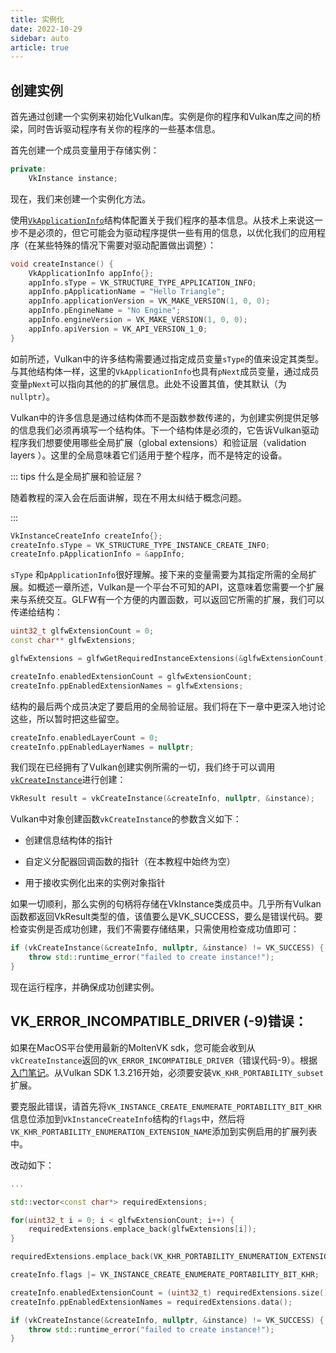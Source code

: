 ```yaml
---
title: 实例化
date: 2022-10-29
sidebar: auto
article: true
---
```


## 创建实例

首先通过创建一个实例来初始化Vulkan库。实例是你的程序和Vulkan库之间的桥梁，同时告诉驱动程序有关你的程序的一些基本信息。

首先创建一个成员变量用于存储实例：

```c++
private:
	VkInstance instance;
```

现在，我们来创建一个实例化方法。

使用[`VkApplicationInfo`](https://www.khronos.org/registry/vulkan/specs/1.0/man/html/VkApplicationInfo.html)结构体配置关于我们程序的基本信息。从技术上来说这一步不是必须的，但它可能会为驱动程序提供一些有用的信息，以优化我们的应用程序（在某些特殊的情况下需要对驱动配置做出调整）：

```c++
void createInstance() {
    VkApplicationInfo appInfo{};
    appInfo.sType = VK_STRUCTURE_TYPE_APPLICATION_INFO;
    appInfo.pApplicationName = "Hello Triangle";
    appInfo.applicationVersion = VK_MAKE_VERSION(1, 0, 0);
    appInfo.pEngineName = "No Engine";
    appInfo.engineVersion = VK_MAKE_VERSION(1, 0, 0);
    appInfo.apiVersion = VK_API_VERSION_1_0;
}
```

如前所述，Vulkan中的许多结构需要通过指定成员变量`sType`的值来设定其类型。与其他结构体一样，这里的`VkApplicationInfo`也具有`pNext`成员变量，通过成员变量`pNext`可以指向其他的的扩展信息。此处不设置其值，使其默认（为`nullptr`）。

Vulkan中的许多信息是通过结构体而不是函数参数传递的，为创建实例提供足够的信息我们必须再填写一个结构体。下一个结构体是必须的，它告诉Vulkan驱动程序我们想要使用哪些全局扩展（global extensions）和验证层（validation layers ）。这里的全局意味着它们适用于整个程序，而不是特定的设备。



::: tips 什么是全局扩展和验证层？

随着教程的深入会在后面讲解，现在不用太纠结于概念问题。

:::



```c++
VkInstanceCreateInfo createInfo{};
createInfo.sType = VK_STRUCTURE_TYPE_INSTANCE_CREATE_INFO;
createInfo.pApplicationInfo = &appInfo;
```

`sType` 和`pApplicationInfo`很好理解。接下来的变量需要为其指定所需的全局扩展。如概述一章所述，Vulkan是一个平台不可知的API，这意味着您需要一个扩展来与系统交互。GLFW有一个方便的内置函数，可以返回它所需的扩展，我们可以传递给结构：

```c++
uint32_t glfwExtensionCount = 0;
const char** glfwExtensions;

glfwExtensions = glfwGetRequiredInstanceExtensions(&glfwExtensionCount);

createInfo.enabledExtensionCount = glfwExtensionCount;
createInfo.ppEnabledExtensionNames = glfwExtensions;
```

结构的最后两个成员决定了要启用的全局验证层。我们将在下一章中更深入地讨论这些，所以暂时把这些留空。

```c++
createInfo.enabledLayerCount = 0;
createInfo.ppEnabledLayerNames = nullptr;
```

我们现在已经拥有了Vulkan创建实例所需的一切，我们终于可以调用[`vkCreateInstance`](https://www.khronos.org/registry/vulkan/specs/1.0/man/html/vkCreateInstance.html)进行创建：

```c++
VkResult result = vkCreateInstance(&createInfo, nullptr, &instance);
```

Vulkan中对象创建函数`vkCreateInstance`的参数含义如下：

- 创建信息结构体的指针

- 自定义分配器回调函数的指针（在本教程中始终为空）

- 用于接收实例化出来的实例对象指针

如果一切顺利，那么实例的句柄将存储在VkInstance类成员中。几乎所有Vulkan函数都返回VkResult类型的值，该值要么是VK_SUCCESS，要么是错误代码。要检查实例是否成功创建，我们不需要存储结果，只需使用检查成功值即可：

```c++
if (vkCreateInstance(&createInfo, nullptr, &instance) != VK_SUCCESS) {
    throw std::runtime_error("failed to create instance!");
}
```

现在运行程序，并确保成功创建实例。

## VK_ERROR_INCOMPATIBLE_DRIVER (-9)错误：

如果在MacOS平台使用最新的MoltenVK sdk，您可能会收到从`vkCreateInstance`返回的`VK_ERROR_INCOMPATIBLE_DRIVER`（错误代码-9）。根据[入门笔记](https://vulkan.lunarg.com/doc/sdk/1.3.216.0/mac/getting_started.html)。从Vulkan SDK 1.3.216开始，必须要安装`VK_KHR_PORTABILITY_subset`扩展。

要克服此错误，请首先将`VK_INSTANCE_CREATE_ENUMERATE_PORTABILITY_BIT_KHR`信息位添加到`VkInstanceCreateInfo`结构的`flags`中，然后将`VK_KHR_PORTABILITY_ENUMERATION_EXTENSION_NAME`添加到实例启用的扩展列表中。

改动如下：

```c++
...

std::vector<const char*> requiredExtensions;

for(uint32_t i = 0; i < glfwExtensionCount; i++) {
    requiredExtensions.emplace_back(glfwExtensions[i]);
}

requiredExtensions.emplace_back(VK_KHR_PORTABILITY_ENUMERATION_EXTENSION_NAME)

createInfo.flags |= VK_INSTANCE_CREATE_ENUMERATE_PORTABILITY_BIT_KHR;

createInfo.enabledExtensionCount = (uint32_t) requiredExtensions.size();
createInfo.ppEnabledExtensionNames = requiredExtensions.data();

if (vkCreateInstance(&createInfo, nullptr, &instance) != VK_SUCCESS) {
    throw std::runtime_error("failed to create instance!");
}
```

